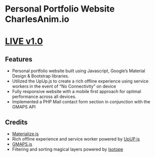 # Personal Portfolio Website CharlesAnim.io

# [LIVE v1.0](https://charlesanim.github.io/)

## Features
- Personal portfolio website built using Javascript, Google’s Material Design & Bootstrap libraries.
- Utilized the UpUp.js to create a rich offline experience using service workers in the event of “No Connectivity” on device
- Fully responsive website with a mobile first approach for optimal performance across all devices.
- Implemented a PHP Mail contact form section in conjunction with the GMAPS API

## Credits
- [Materialize.js](http://materializecss.com/)
- Rich offline experience and service worker powered by [UpUP.js](https://www.talater.com/upup/)
- [GMAPS.js](https://hpneo.github.io/gmaps/)
- Filtering and sorting magical layers powered by [Isotope](https://isotope.metafizzy.co/)


